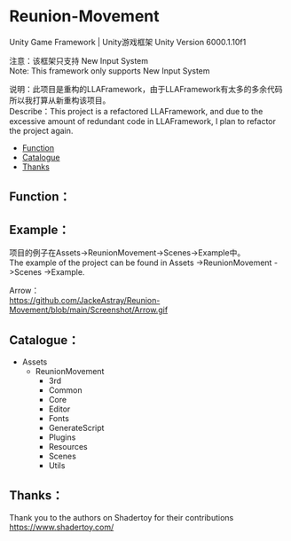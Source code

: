 # Reunion-Movement
Unity Game Framework | Unity游戏框架
Unity Version 6000.1.10f1

注意：该框架只支持 New Input System<br>
Note: This framework only supports New Input System<br>

说明：此项目是重构的LLAFramework，由于LLAFramework有太多的多余代码所以我打算从新重构该项目。<br>
Describe：This project is a refactored LLAFramework, and due to the excessive amount of redundant code in LLAFramework, I plan to refactor the project again.<br>

- [Function](#Function)
- [Catalogue](#Catalogue)
- [Thanks](#Thanks)

## Function：

## Example：
项目的例子在Assets->ReunionMovement->Scenes->Example中。<br>
The example of the project can be found in Assets ->ReunionMovement ->Scenes ->Example.

Arrow：<br>
https://github.com/JackeAstray/Reunion-Movement/blob/main/Screenshot/Arrow.gif

## Catalogue：<a name="Catalogue"></a>
- Assets
  - ReunionMovement
    - 3rd
    - Common
    - Core
    - Editor
    - Fonts
    - GenerateScript
    - Plugins
    - Resources
    - Scenes
    - Utils

## Thanks：<a name="Thanks"></a>
Thank you to the authors on Shadertoy for their contributions
https://www.shadertoy.com/<br>